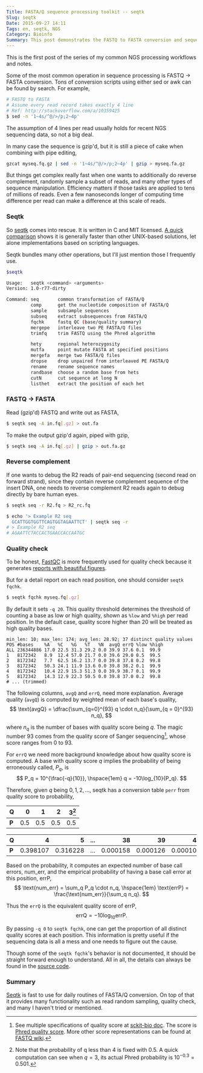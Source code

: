 ```yaml
---
Title: FASTA/Q sequence processing toolkit -- seqtk
Slug: seqtk
Date: 2015-09-27 14:11
Tags: en, seqtk, NGS
Category: Bioinfo
Summary: This post demonstrates the FASTQ to FASTA conversion and sequence quality check using seqtk. 
---
```


This is the first post of the series of my common NGS processing workflows and notes.


Some of the most common operation in sequence processing is FASTQ → FASTA conversion. Tons of conversion scripts using either sed or awk can be found by search. For example,

```bash
# FASTQ to FASTA
# Assume every read record takes exactly 4 line
# Ref: http://stackoverflow.com/a/10359425
$ sed -n '1~4s/^@/>/p;2~4p'
```

The assumption of 4 lines per read usually holds for recent NGS sequencing data, so not a big deal.

In many case the sequence is gzip'd, but it is still a piece of cake when combining with pipe editing,

```bash
gzcat myseq.fq.gz | sed -n '1~4s/^@/>/p;2~4p' | gzip > myseq.fa.gz
```
But things get complex really fast when one wants to additionally do reverse complement, randomly sample a subset of reads, and many other types of sequence manipulation. Efficiency matters if those tasks are applied to tens of millions of reads. Even a few nanoseconds longer of computing time difference per read can make a difference at this scale of reads.


### Seqtk

So [seqtk] comes into rescue. It is written in C and MIT licensed. [A quick comparison][fastqa-conversion] shows it is generally faster than other UNIX-based solutions, let alone implementations based on scripting languages.

Seqtk bundles many other operations, but I'll just mention those I frequently use.

```bash
$seqtk

Usage:   seqtk <command> <arguments>
Version: 1.0-r77-dirty

Command: seq       common transformation of FASTA/Q
         comp      get the nucleotide composition of FASTA/Q
         sample    subsample sequences
         subseq    extract subsequences from FASTA/Q
         fqchk     fastq QC (base/quality summary)
         mergepe   interleave two PE FASTA/Q files
         trimfq    trim FASTQ using the Phred algorithm

         hety      regional heterozygosity
         mutfa     point mutate FASTA at specified positions
         mergefa   merge two FASTA/Q files
         dropse    drop unpaired from interleaved PE FASTA/Q
         rename    rename sequence names
         randbase  choose a random base from hets
         cutN      cut sequence at long N
         listhet   extract the position of each het
```


### FASTQ → FASTA

Read (gzip'd) FASTQ and write out as FASTA,

```bash
$ seqtk seq -A in.fq[.gz] > out.fa
```

To make the output gzip'd again, piped with gzip,

```bash
$ seqtk seq -A in.fq[.gz] | gzip > out.fa.gz
```


### Reverse complement

If one wants to debug the R2 reads of pair-end sequencing (second read on forward strand), since they contain reverse complement sequence of the insert DNA, one needs to reverse complement R2 reads again to debug directly by bare human eyes.

```bash
$ seqtk seq -r R2.fq > R2_rc.fq

$ echo '> Example R2 seq
  GCATTGGTGGTTCAGTGGTAGAATTCT' | seqtk seq -r
# > Example R2 seq
# AGAATTCTACCACTGAACCACCAATGC
```


### Quality check

To be honest, [FastQC] is more frequently used for quality check because it generates [reports with beautiful figures][FastQC report].

But for a detail report on each read position, one should consider `seqtk fqchk`.

```bash
$ seqtk fqchk myseq.fq[.gz]
```

By default it sets `-q 20`. This quality threshold determines the threshold of counting a base as low or high quality, shown as `%low` and `%high` per read position. In the default case, quality score higher than 20 will be treated as high quality bases.

```text
min_len: 10; max_len: 174; avg_len: 28.92; 37 distinct quality values
POS #bases    %A   %C   %G   %T   %N  avgQ errQ %low %high
ALL 236344886 17.0 22.5 31.3 29.2 0.0 39.9 37.6 0.1  99.9
1   8172342   8.9  12.4 57.0 21.7 0.0 39.6 29.0 0.5  99.5
2   8172342   7.7  62.5 16.2 13.7 0.0 39.8 37.8 0.2  99.8
3   8172342   50.3 24.1 11.9 13.6 0.0 39.8 38.2 0.1  99.9
4   8172342   10.4 22.9 15.3 51.3 0.0 39.9 38.7 0.1  99.9
5   8172342   14.3 12.9 22.3 50.5 0.0 39.8 37.0 0.2  99.8
# ... (trimmed)
```

The following columns, `avgQ` and `errQ`, need more explanation. Average quality (`avgQ`) is computed by weighted mean of each base's quality,$$
    \text{avgQ} = \dfrac{\sum_{q=0}^{93} q \cdot n_q}{\sum_{q = 0}^{93} n_q},
$$

where $n_q$ is the number of bases with quality score being $q$. The magic number 93 comes from the quality score of Sanger sequencing[^sanger-qual-score], whose score ranges from 0 to 93.

For `errQ` we need more background knowledge about how quality score is computed. A base with quality score $q$ implies the probability of being erroneously called, $P_q$, is $$
    P_q = 10^{\frac{-q}{10}}, \hspace{1em} q = -10\log_{10}{P_q}.
$$

Therefore, given $q$ being $0, 1, 2, \ldots$, seqtk has a conversion table `perr` from quality score to probability,


| Q  | 0   | 1   | 2   | 3[^2] |
|:---|----:|----:|----:|------:|
| **P**  | 0.5 | 0.5 | 0.5 |   0.5 |

| Q  | 4        | 5        | ... | 38           | 39           | 40        |
|:---|---------:|---------:|:---:|-------------:|-------------:|----------:|
| **P**  | 0.398107 | 0.316228 | ... |     0.000158 |     0.000126 |  0.000100 |


Based on the probability, it computes an expected number of base call errors, num_err, and the empirical probability of having a base call error at this position, errP, $$
    \text{num_err} = \sum_q P_q \cdot n_q, \hspace{1em} \text{errP} = \frac{\text{num_err}}{\sum_q n_q}.
$$

Thus the `errQ` is the equivalent quality score of errP, $$
    \text{errQ} = -10\log_{10}{\text{errP}}.
$$


By passing `-q 0` to `seqtk fqchk`, one can get the proportion of all distinct quality scores at each position. This information is pretty useful if the sequencing data is all a mess and one needs to figure out the cause.

Though some of the `seqtk fqchk`'s behavior is not documented, it should be straight forward enough to understand. All in all, the details can always be found in the [source code](https://github.com/lh3/seqtk/blob/4feb6e81444ab6bc44139dd3a125068f81ae4ad8/seqtk.c#L1483).


### Summary

[Seqtk] is fast to use for daily routines of FASTA/Q conversion. On top of that it provides many functionality such as read random sampling, quality check, and many I haven't tried or mentioned.


[^sanger-qual-score]: See multiple specifications of quality score at [sckit-bio doc][sckit-bio quality score]. The score is [Phred quality score][Phred score wiki]. More other score representations can be found at [FASTQ wiki].

[^2]: Note that the probability of q less than 4 is fixed with 0.5. A quick computation can see when $q = 3$, its actual Phred probability is $10 ^ {-0.3} = 0.501$.

[seqtk]: https://github.com/lh3/seqtk
[fastqa-conversion]: https://www.biostars.org/p/85929/#86082
[FastQC]: http://www.bioinformatics.babraham.ac.uk/projects/fastqc/
[FastQC report]: http://www.bioinformatics.babraham.ac.uk/projects/fastqc/good_sequence_short_fastqc.html
[sckit-bio quality score]: http://scikit-bio.org/docs/latest/generated/skbio.io.format.fastq.html#quality-score-variants
[Phred score wiki]: https://en.wikipedia.org/wiki/Phred_quality_score
[FASTQ wiki]: https://en.wikipedia.org/wiki/FASTQ_format
